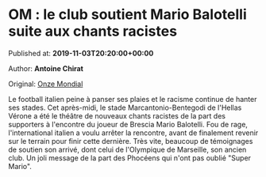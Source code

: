 
# OM : le club soutient Mario Balotelli suite aux chants racistes

Published at: **2019-11-03T20:20:00+00:00**

Author: **Antoine Chirat**

Original: [Onze Mondial](http://www.onzemondial.com/ligue-1/2019-2020/om-le-club-soutient-mario-balotelli-suite-aux-chants-racistes-201556)

Le football italien peine à panser ses plaies et le racisme continue de hanter ses stades. Cet après-midi, le stade Marcantonio-Bentegodi de l'Hellas Vérone a été le théâtre de nouveaux chants racistes de la part des supporters à l'encontre du joueur de Brescia Mario Balotelli. Fou de rage, l'international italien a voulu arrêter la rencontre, avant de finalement revenir sur le terrain pour finir cette dernière. Très vite, beaucoup de témoignages de soutien son arrivé, dont celui de l'Olympique de Marseille, son ancien club. Un joli message de la part des Phocéens qui n'ont pas oublié "Super Mario".
